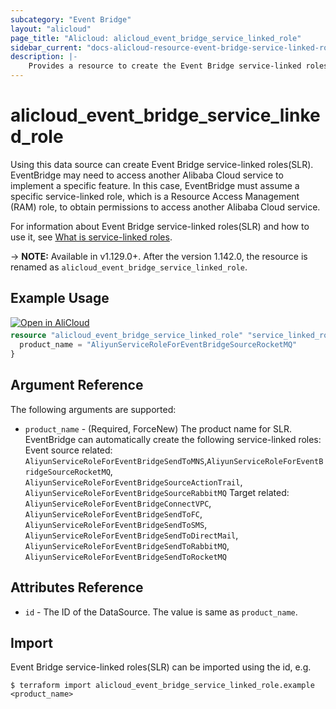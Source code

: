 ```yaml
---
subcategory: "Event Bridge"
layout: "alicloud"
page_title: "Alicloud: alicloud_event_bridge_service_linked_role"
sidebar_current: "docs-alicloud-resource-event-bridge-service-linked-role"
description: |-
    Provides a resource to create the Event Bridge service-linked roles(SLR).
---
```


# alicloud\_event\_bridge\_service\_linked\_role

Using this data source can create Event Bridge service-linked roles(SLR). EventBridge may need to access another Alibaba Cloud service to implement a specific feature. In this case, EventBridge must assume a specific service-linked role, which is a Resource Access Management (RAM) role, to obtain permissions to access another Alibaba Cloud service. 

For information about Event Bridge service-linked roles(SLR) and how to use it, see [What is service-linked roles](https://www.alibabacloud.com/help/doc-detail/181425.htm).

-> **NOTE:** Available in v1.129.0+. After the version 1.142.0, the resource is renamed as `alicloud_event_bridge_service_linked_role`.


## Example Usage

<div style="display: block;margin-bottom: 40px;"><div class="oics-button" style="float: right;position: absolute;margin-bottom: 10px;">
  <a href="https://api.aliyun.com/terraform?resource=alicloud_event_bridge_service_linked_role&exampleId=a550113e-5065-36cb-7089-d8fe9975ac65fa176683&activeTab=example&spm=docs.r.event_bridge_service_linked_role.0.a550113e50&intl_lang=EN_US" target="_blank">
    <img alt="Open in AliCloud" src="https://img.alicdn.com/imgextra/i1/O1CN01hjjqXv1uYUlY56FyX_!!6000000006049-55-tps-254-36.svg" style="max-height: 44px; max-width: 100%;">
  </a>
</div></div>

```terraform
resource "alicloud_event_bridge_service_linked_role" "service_linked_role" {
  product_name = "AliyunServiceRoleForEventBridgeSourceRocketMQ"
}
```

## Argument Reference

The following arguments are supported:

* `product_name` - (Required, ForceNew) The product name for SLR. EventBridge can automatically create the following service-linked roles:
Event source related: `AliyunServiceRoleForEventBridgeSendToMNS`,`AliyunServiceRoleForEventBridgeSourceRocketMQ`, `AliyunServiceRoleForEventBridgeSourceActionTrail`, `AliyunServiceRoleForEventBridgeSourceRabbitMQ`
Target related: `AliyunServiceRoleForEventBridgeConnectVPC`, `AliyunServiceRoleForEventBridgeSendToFC`, `AliyunServiceRoleForEventBridgeSendToSMS`, `AliyunServiceRoleForEventBridgeSendToDirectMail`, `AliyunServiceRoleForEventBridgeSendToRabbitMQ`, `AliyunServiceRoleForEventBridgeSendToRocketMQ`

## Attributes Reference

* `id` - The ID of the DataSource. The value is same as `product_name`.

## Import

Event Bridge service-linked roles(SLR) can be imported using the id, e.g.

```shell
$ terraform import alicloud_event_bridge_service_linked_role.example <product_name>
```
